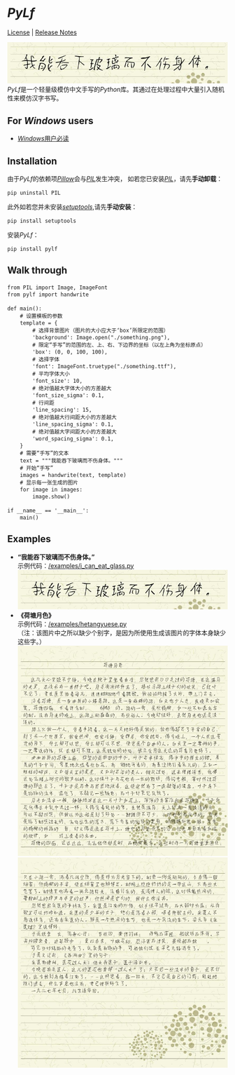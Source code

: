 # *PyLf*
[License](./LICENSE) |
[Release Notes](./NEWS.md)

![“我能吞下玻璃而不伤身体。”](./examples/out/i_can_eat_glass.jpg) <br>
*PyLf*是一个轻量级模仿中文手写的*Python*库。其通过在处理过程中大量引入随机性来模仿汉字书写。　<br>

## For *Windows* users
* [*Windows*用户必读](./docs/Windows用户必读.md)


## Installation
由于*PyLf*的依赖项[*Pillow*](https://python-pillow.org/)会与[*PIL*](http://www.pythonware.com/products/pil/)发生冲突，
如若您已安装[*PIL*](http://www.pythonware.com/products/pil/)，请先**手动卸载**：

    pip uninstall PIL

此外如若您并未安装[*setuptools*](https://pypi.python.org/pypi/setuptools),请先**手动安装**：

    pip install setuptools

安装*PyLf*：

    pip install pylf


## Walk through

    from PIL import Image, ImageFont
    from pylf import handwrite
    
    def main():
        # 设置模板的参数
        template = {
            # 选择背景图片（图片的大小应大于‘box’所限定的范围）
            'background': Image.open("./something.png"),  
            # 限定“手写”的范围的左、上、右、下边界的坐标（以左上角为坐标原点）
            'box': (0, 0, 100, 100),
            # 选择字体
            'font': ImageFont.truetype("./something.ttf"),  
            # 平均字体大小
            'font_size': 10,
            # 绝对值越大字体大小的方差越大  
            'font_size_sigma': 0.1,
            # 行间距
            'line_spacing': 15,
            # 绝对值越大行间距大小的方差越大  
            'line_spacing_sigma': 0.1,
            # 绝对值越大字间距大小的方差越大  
            'word_spacing_sigma': 0.1,
        }
        # 需要“手写”的文本
        text = """我能吞下玻璃而不伤身体。"""
        # 开始“手写”
        images = handwrite(text, template)
        # 显示每一张生成的图片
        for image in images:
            image.show()

    if __name__ == '__main__':
        main()


## Examples
* **“我能吞下玻璃而不伤身体。”** <br>
示例代码：[/examples/i_can_eat_glass.py](./examples/i_can_eat_glass.py) <br>
![“我能吞下玻璃而不伤身体。”](./examples/out/i_can_eat_glass.jpg) <br>
* **《荷塘月色》** <br>
示例代码：[/examples/hetangyuese.py](./examples/hetangyuese.py) <br>
（注：该图片中之所以缺少个别字，是因为所使用生成该图片的字体本身缺少这些字。）
![荷塘月色0](./examples/out/荷塘月色/0.jpg) <br>
![荷塘月色1](./examples/out/荷塘月色/1.jpg) <br>
 